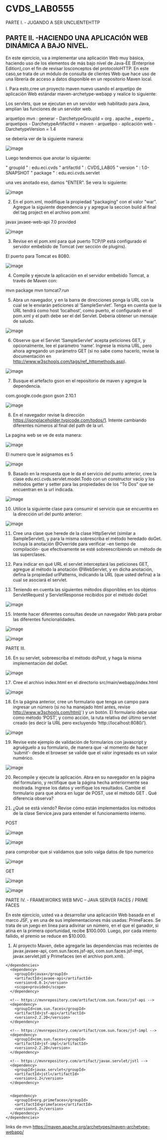 # CVDS_LAB0555

PARTE I. - JUGANDO A SER UNCLIENTEHTTP

## PARTE II. -HACIENDO UNA APLICACIÓN WEB DINÁMICA A BAJO NIVEL.

En este ejercicio, va a implementar una aplicación Web muy básica, haciendo uso de los elementos de más bajo nivel de Java-EE (Enterprise Edition),con el fin
de revisar losconceptos del protocoloHTTP. En este caso,se trata de un módulo de consulta de clientes Web que hace uso de una librería de acceso a datos
disponible en un repositorio Maven local.

I. Para esto,cree un proyecto maven nuevo usando el arquetipo de aplicación Web estándar maven-archetype-webapp y realice lo siguiente:

Los servlets, que se ejecutan en un servidor web habilitado para Java, amplían las funciones de un servidor web.

arquetipo mvn : generar - DarchetypeGroupId = org . apache _ experto _ arquetipos - DarchetypeArtifactId = maven - arquetipo - aplicación web - DarchetypeVersion = 1.4

se deberia ver de la siguiente manera:

![image](https://user-images.githubusercontent.com/123812926/224491128-fea70863-1a12-4c7b-ac12-3df3d8748312.png)

Luego tendremos que anotar lo siguiente:

" groupId " : edu.eci.cvds
" artifactId " : CVDS_LAB05
" version " : 1.0-SNAPSHOT
" package " : edu.eci.cvds.servlet

una ves anotado eso, damos "ENTER". Se vera lo siguiente:

![image](https://user-images.githubusercontent.com/123812926/224491155-7baf1902-26b1-49cb-b0a3-e7774ecffdbf.png)

2. En el pom.xml, modifique la propiedad "packaging" con el valor "war". Agregue la siguiente dependencia y y agregue la seccion build al final del tag project en el archivo pom.xml:

<dependency>
<groupId>javax</groupId>
<artifactId>javaee-web-api</artifactId>
<version>7.0</version>
<scope>provided</scope>
</dependency>

![image](https://user-images.githubusercontent.com/123812926/225691101-b6a299bd-4e1b-4345-8f43-44ecd547b8a6.png)

3. Revise en el pom.xml para qué puerto TCP/IP está configurado el servidor embebido de Tomcat (ver sección de plugins).

El puerto para Tomcat es 8080.

![image](https://user-images.githubusercontent.com/123812926/225691587-27a835fa-61e6-47e8-b7c1-e8f91b5b35f4.png)

4. Compile y ejecute la aplicación en el servidor embebido Tomcat, a través de Maven con:

mvn package
mvn tomcat7:run

5. Abra un navegador, y en la barra de direcciones ponga la URL con la cual se le enviarán peticiones al ‘SampleServlet’. Tenga en cuenta que la URL tendrá
como host ‘localhost’, como puerto, el configurado en el pom.xml y el path debe ser el del Servlet. Debería obtener un mensaje de saludo.

![image](https://user-images.githubusercontent.com/123812926/224491506-6cc3ff3f-9bf5-452b-8840-c9cf72411867.png)

6. Observe que el Servlet ‘SampleServlet’ acepta peticiones GET, y opcionalmente, lee el parámetro ‘name’. Ingrese la misma URL, pero ahora agregando
un parámetro GET (si no sabe como hacerlo, revise la documentación en http://www.w3schools.com/tags/ref_httpmethods.asp).

![image](https://user-images.githubusercontent.com/123812926/224491495-8f4f08a5-b656-437b-b5f0-2a3a833dabc2.png)

7. Busque el artefacto gson en el repositorio de maven y agregue la dependencia.

<dependency>
 <groupId>com.google.code.gson</groupId>
 <artifactId>gson</artifactId>
 <version>2.10.1</version>
</dependency>

![image](https://user-images.githubusercontent.com/123812926/225692976-ba1325a5-4f30-4329-8198-b20d001119f3.png)

8. En el navegador revise la dirección https://jsonplaceholder.typicode.com/todos/1. Intente cambiando diferentes números al final del path de la url.

La pagina web se ve de esta manera:

![image](https://user-images.githubusercontent.com/123812926/225693255-e1c084b4-29c2-4bd2-9f52-bba3dfd3c9d7.png)

El numero que le asignamos es 5

![image](https://user-images.githubusercontent.com/123812926/225693521-48f90147-6530-4804-ad75-a0dc06b4d1bf.png)

9. Basado en la respuesta que le da el servicio del punto anterior, cree la clase edu.eci.cvds.servlet.model.Todo con un constructor vacío y los
métodos getter y setter para las propiedades de los "To Dos" que se encuentran en la url indicada.

![image](https://user-images.githubusercontent.com/123812926/225700281-e5463b83-3061-4b29-af9f-5d66aefed541.png)

10. Utilice la siguiente clase para consumir el servicio que se encuentra en la dirección url del punto anterior:

![image](https://user-images.githubusercontent.com/123812926/225700485-8daa7c60-dfc1-4dcf-a5ec-5da182977aab.png)

11. Cree una clase que herede de la clase HttpServlet (similar a SampleServlet), y para la misma sobrescriba el método heredado doGet. Incluya la
anotación @Override para verificar –en tiempo de compilación- que efectivamente se esté sobreescribiendo un método de las superclases.

12. Para indicar en qué URL el servlet interceptará las peticiones GET, agregue al método la anotación @WebServlet, y en dicha anotación, defina la
propiedad urlPatterns, indicando la URL (que usted defina) a la cual se asociará el servlet.

13. Teniendo en cuenta las siguientes métodos disponibles en los objetos ServletRequest y ServletResponse recibidos por el método doGet

![image](https://user-images.githubusercontent.com/123812969/226067156-e0921071-12fb-4298-ac9e-9ad4cc8b91a3.png)

15. Intente hacer diferentes consultas desde un navegador Web para probar las diferentes funcionalidades.

![image](https://user-images.githubusercontent.com/123812969/226073513-a960903f-495a-4bb8-aba2-17a288b10ded.png)

![image](https://user-images.githubusercontent.com/123812969/226073589-cda8ada6-ea51-4426-8f53-6e1df53c0eb7.png)

PARTE III.

16. En su servlet, sobreescriba el método doPost, y haga la misma implementación del doGet.

![image](https://user-images.githubusercontent.com/123812969/226068771-0ac8e136-1fe1-4edf-bb9b-3966443c88ff.png)

17. Cree el archivo index.html en el directorio src/main/webapp/index.html 

![image](https://user-images.githubusercontent.com/123812969/226068923-2539d2ed-e0c4-4749-9ebf-df9a472b3015.png)

18. En la página anterior, cree un formulario que tenga un campo para ingresar un número (si no ha manejado html antes, revise
http://www.w3schools.com/html/ ) y un botón. El formulario debe usar como método ‘POST’, y como acción, la ruta relativa del último servlet creado
(es decir la URL pero excluyendo ‘http://localhost:8080/’).

![image](https://user-images.githubusercontent.com/123812969/226074331-a3d67acd-cb74-4001-bdf6-0e522f0d9fb8.png)

19. Revise este ejemplo de validación de formularios con javascript y agruéguelo a su formulario, de manera que -al momento de hacer ‘submit’- desde el
browser se valide que el valor ingresado es un valor numérico.

![image](https://user-images.githubusercontent.com/123812969/226078148-43e792a8-a103-4484-808a-a1ea937537cd.png)

20. Recompile y ejecute la aplicación. Abra en su navegador en la página del formulario, y rectifique que la página hecha anteriormente sea mostrada.
Ingrese los datos y verifique los resultados. Cambie el formulario para que ahora en lugar de POST, use el método GET . Qué diferencia observa?


21. ¿Qué se está viendo? Revise cómo están implementados los métodos de la clase Service.java para entender el funcionamiento interno.

POST

![image](https://user-images.githubusercontent.com/123812969/226079840-74ede1b1-a5f3-4cd6-932a-8b814b96b143.png)

![image](https://user-images.githubusercontent.com/123812969/226079909-ea7b2b1e-1584-497b-b5db-ff7de219652c.png)

para comprobar que si validamos que solo valga datos de tipo numerico

![image](https://user-images.githubusercontent.com/123812969/226080519-777bff9c-d15d-47a2-b682-b90af29e12f3.png)

GET

![image](https://user-images.githubusercontent.com/123812969/226079371-5ba30e23-1099-4aad-ac5c-65a156f12cff.png)

![image](https://user-images.githubusercontent.com/123812969/226079401-a1b5dd15-b517-4f1d-9500-6c978ad137f6.png)

PARTE IV. - FRAMEWORKS WEB MVC – JAVA SERVER FACES /
PRIME FACES

En este ejercicio, usted va a desarrollar una aplicación Web basada en el marco JSF, y en una de sus implementaciones más usadas: PrimeFaces. Se trata de un
juego en línea para adivinar un número, en el que el ganador, si atina en la primera oportunidad, recibe $100.000. Luego, por cada intento fallido, el premio
se reduce en $10.000.

1. Al proyecto Maven, debe agregarle las dependencias mas recientes de javax.javaee-api, com.sun.faces.jsf-api, com.sun.faces.jsf-impl,
javax.servlet.jstl y Primefaces (en el archivo pom.xml).

```
</dependencies>
  <dependency>
    <groupId>javax</groupId>
    <artifactId>javaee-api</artifactId>
    <version>8.0.1</version>
    <scope>provided</scope>
  </dependency>

  <!-- https://mvnrepository.com/artifact/com.sun.faces/jsf-api -->
  <dependency>
    <groupId>com.sun.faces</groupId>
    <artifactId>jsf-api</artifactId>
    <version>2.2.20</version>
  </dependency>

  <!-- https://mvnrepository.com/artifact/com.sun.faces/jsf-impl -->
  <dependency>
    <groupId>com.sun.faces</groupId>
    <artifactId>jsf-impl</artifactId>
    <version>2.2.20</version>
  </dependency>

  <!-- https://mvnrepository.com/artifact/javax.servlet/jstl -->
  <dependency>
    <groupId>javax.servlet</groupId>
    <artifactId>jstl</artifactId>
    <version>1.2</version>
  </dependency>


  <dependency>
    <groupId>org.primefaces</groupId>
    <artifactId>primefaces</artifactId>
    <version>5.2</version>
  </dependency>
</dependencies>
```

links de mvn
https://maven.apache.org/archetypes/maven-archetype-webapp/
